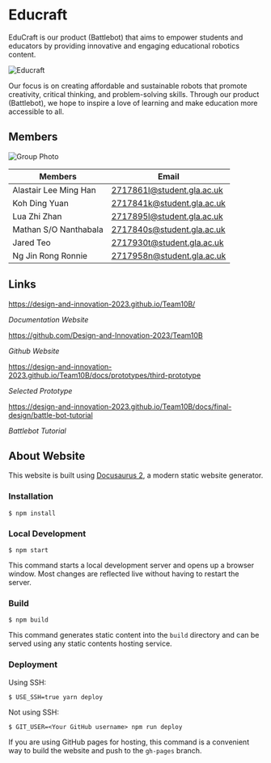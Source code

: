 # Educraft

EduCraft is our product (Battlebot) that aims to empower students and educators by providing innovative and engaging educational robotics content.

![Educraft](https://design-and-innovation-2023.github.io/Team10B/img/educraft-banner.PNG)

Our focus is on creating affordable and sustainable robots that promote creativity, critical thinking, and problem-solving skills. Through our product (Battlebot), we hope to inspire a love of learning and make education more accessible to all.

## Members

![Group Photo](https://design-and-innovation-2023.github.io/Team10B/assets/images/group-photo-a71925b1a7a1b24139221998d75c09a5.jpg)

| Members               | Email                      |
| --------------------- | -------------------------- |
| Alastair Lee Ming Han | 2717861l@student.gla.ac.uk |
| Koh Ding Yuan         | 2717841k@student.gla.ac.uk |
| Lua Zhi Zhan          | 2717895l@student.gla.ac.uk |
| Mathan S/O Nanthabala | 2717840s@student.gla.ac.uk |
| Jared Teo             | 2717930t@student.gla.ac.uk |
| Ng Jin Rong Ronnie    | 2717958n@student.gla.ac.uk |

## Links

https://design-and-innovation-2023.github.io/Team10B/

_Documentation Website_

https://github.com/Design-and-Innovation-2023/Team10B

_Github Website_

https://design-and-innovation-2023.github.io/Team10B/docs/prototypes/third-prototype

_Selected Prototype_

https://design-and-innovation-2023.github.io/Team10B/docs/final-design/battle-bot-tutorial

_Battlebot Tutorial_

## About Website

This website is built using [Docusaurus 2](https://docusaurus.io/), a modern static website generator.

### Installation

```
$ npm install
```

### Local Development

```
$ npm start
```

This command starts a local development server and opens up a browser window. Most changes are reflected live without having to restart the server.

### Build

```
$ npm build
```

This command generates static content into the `build` directory and can be served using any static contents hosting service.

### Deployment

Using SSH:

```
$ USE_SSH=true yarn deploy
```

Not using SSH:

```
$ GIT_USER=<Your GitHub username> npm run deploy
```

If you are using GitHub pages for hosting, this command is a convenient way to build the website and push to the `gh-pages` branch.
